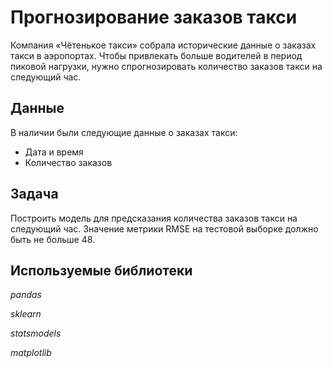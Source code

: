 
# Прогнозирование заказов такси

Компания «Чётенькое такси» собрала исторические данные о заказах такси в аэропортах. Чтобы привлекать больше водителей в период пиковой нагрузки, нужно спрогнозировать количество заказов такси на следующий час.

## Данные

В наличии были следующие данные о заказах такси:
- Дата и время
- Количество заказов

## Задача

Построить модель для предсказания количества заказов такси на следующий час. Значение метрики RMSE на тестовой выборке должно быть не больше 48.

## Используемые библиотеки
*pandas* 

*sklearn* 

*statsmodels* 

*matplotlib*
